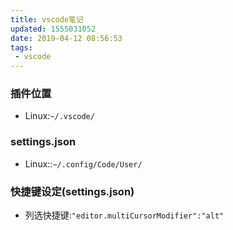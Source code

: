 ```yaml
---
title: vscode笔记
updated: 1555031052
date: 2019-04-12 08:56:53
tags:
 - vscode
---
```


### 插件位置

- Linux:`~/.vscode/`

### settings.json

- Linux::`~/.config/Code/User/`

### 快捷键设定(settings.json)

- 列选快捷键:`"editor.multiCursorModifier":"alt"`
